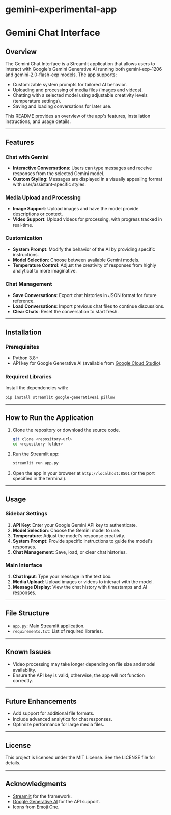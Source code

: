 # gemini-experimental-app


# Gemini Chat Interface

## Overview
The Gemini Chat Interface is a Streamlit application that allows users to interact with Google's Gemini Generative AI running both gemini-exp-1206 and gemini-2.0-flash-exp models. The app supports:

- Customizable system prompts for tailored AI behavior.
- Uploading and processing of media files (images and videos).
- Chatting with a selected model using adjustable creativity levels (temperature settings).
- Saving and loading conversations for later use.

This README provides an overview of the app's features, installation instructions, and usage details.

---

## Features

### Chat with Gemini
- **Interactive Conversations**: Users can type messages and receive responses from the selected Gemini model.
- **Custom Styling**: Messages are displayed in a visually appealing format with user/assistant-specific styles.

### Media Upload and Processing
- **Image Support**: Upload images and have the model provide descriptions or context.
- **Video Support**: Upload videos for processing, with progress tracked in real-time.

### Customization
- **System Prompt**: Modify the behavior of the AI by providing specific instructions.
- **Model Selection**: Choose between available Gemini models.
- **Temperature Control**: Adjust the creativity of responses from highly analytical to more imaginative.

### Chat Management
- **Save Conversations**: Export chat histories in JSON format for future reference.
- **Load Conversations**: Import previous chat files to continue discussions.
- **Clear Chats**: Reset the conversation to start fresh.

---

## Installation

### Prerequisites
- Python 3.8+
- API key for Google Generative AI (available from [Google Cloud Studio](https://aistudio.google.com/)).

### Required Libraries
Install the dependencies with:
```bash
pip install streamlit google-generativeai pillow
```

---

## How to Run the Application

1. Clone the repository or download the source code.
   ```bash
   git clone <repository-url>
   cd <repository-folder>
   ```

2. Run the Streamlit app:
   ```bash
   streamlit run app.py
   ```

3. Open the app in your browser at `http://localhost:8501` (or the port specified in the terminal).

---

## Usage

### Sidebar Settings
1. **API Key**: Enter your Google Gemini API key to authenticate.
2. **Model Selection**: Choose the Gemini model to use.
3. **Temperature**: Adjust the model's response creativity.
4. **System Prompt**: Provide specific instructions to guide the model's responses.
5. **Chat Management**: Save, load, or clear chat histories.

### Main Interface
1. **Chat Input**: Type your message in the text box.
2. **Media Upload**: Upload images or videos to interact with the model.
3. **Message Display**: View the chat history with timestamps and AI responses.

---

## File Structure
- `app.py`: Main Streamlit application.
- `requirements.txt`: List of required libraries.

---

## Known Issues
- Video processing may take longer depending on file size and model availability.
- Ensure the API key is valid; otherwise, the app will not function correctly.

---

## Future Enhancements
- Add support for additional file formats.
- Include advanced analytics for chat responses.
- Optimize performance for large media files.

---

## License
This project is licensed under the MIT License. See the LICENSE file for details.

---

## Acknowledgments
- [Streamlit](https://streamlit.io/) for the framework.
- [Google Generative AI](https://aistudio.google.com/) for the API support.
- Icons from [Emoji One](https://emojione.com/).

